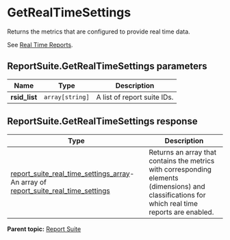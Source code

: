 # GetRealTimeSettings

Returns the metrics that are configured to provide real time data.

See [Real Time Reports](../../../reporting-api/real_time.md).

## ReportSuite.GetRealTimeSettings parameters

|Name|Type|Description|
|----|----|-----------|
|**rsid_list** |`array[string]` |A list of report suite IDs.|

## ReportSuite.GetRealTimeSettings response

|Type|Description|
|----|-----------|
| [report_suite_real_time_settings_array](../../data_types/r_report_suite_real_time_settings_array.md#)- An array of [report_suite_real_time_settings](../../data_types/r_report_suite_real_time_settings.md#) | Returns an array that contains the metrics with corresponding elements (dimensions) and classifications for which real time reports are enabled. |

**Parent topic:** [Report Suite](../../methods/report_suite/r_methods_reportsuite.md)


